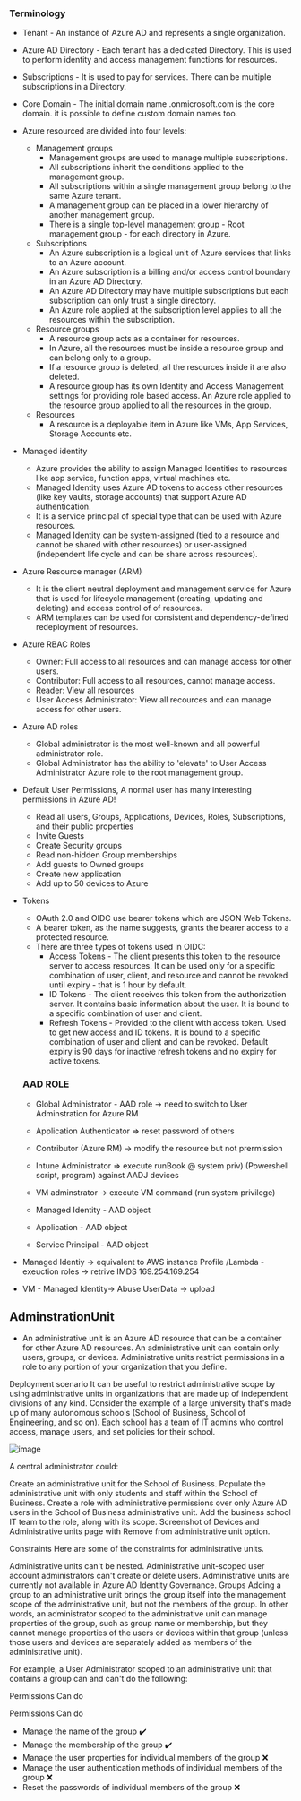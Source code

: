 ### Terminology
- Tenant - An instance of Azure AD and represents a single organization.
- Azure AD Directory - Each tenant has a dedicated Directory. This is used to perform identity and access management functions for resources. 
- Subscriptions - It is used to pay for services. There can be multiple subscriptions in a Directory.
- Core Domain - The initial domain name <tenant>.onmicrosoft.com is the core domain. it is possible to define custom domain names too.
- Azure resourced are divided into four levels:
  - Management groups
    - Management groups are used to manage multiple subscriptions. 
    - All subscriptions inherit the conditions applied to the management group. 
    - All subscriptions within a single management group belong to the same Azure tenant.
    - A management group can be placed in a lower hierarchy of another management group.
    - There is a single top-level management group - Root management group - for each directory in Azure.
  - Subscriptions
    - An Azure subscription is a logical unit of Azure services that links to an Azure account. 
    - An Azure subscription is a billing and/or access control boundary in an Azure AD Directory. 
    - An Azure AD Directory may have multiple subscriptions but each subscription can only trust a single directory.
    - An Azure role applied at the subscription level applies to all the resources within the subscription.
  - Resource groups
    - A resource group acts as a container for resources. 
    - In Azure, all the resources must be inside a resource group and can belong only to a group. 
    - If a resource group is deleted, all the resources inside it are also deleted. 
    - A resource group has its own Identity and Access Management settings for providing role based access. An Azure role applied to the resource group applied to all the resources in the group.
  - Resources
    - A resource is a deployable item in Azure like VMs, App Services, Storage Accounts etc. 
- Managed identity
  - Azure provides the ability to assign Managed Identities to resources like app service, function apps, virtual machines etc. 
  - Managed Identity uses Azure AD tokens to access other resources (like key vaults, storage accounts) that support Azure AD authentication. 
  - It is a service principal of special type that can be used with Azure resources. 
  - Managed Identity can be system-assigned (tied to a resource and cannot be shared with other resources) or user-assigned (independent life cycle and can be share across resources).
- Azure Resource manager (ARM)
  - It is the client neutral deployment and management service for Azure that is used for lifecycle management (creating, updating and deleting) and access control of of resources.
  - ARM templates can be used for consistent and dependency-defined redeployment of resources.

- Azure RBAC Roles
  - Owner: Full access to all resources and can manage access for other users.
  - Contributor: Full access to all resources, cannot manage access.
  - Reader: View all resources
  - User Access Administrator: View all recources and can manage access for other users.  
- Azure AD roles
  - Global administrator is the most well-known and all powerful administrator role.
  - Global Administrator has the ability to 'elevate' to User Access Administrator Azure role to the root management group.
- Default User Permissions, A normal user has many interesting permissions in Azure AD!
  -   Read all users, Groups, Applications, Devices, Roles, Subscriptions, and their public properties
  -   Invite Guests
  -   Create Security groups
  -   Read non-hidden Group memberships
  -   Add guests to Owned groups
  -   Create new application
  -   Add up to 50 devices to Azure
- Tokens
  - OAuth 2.0 and OIDC use bearer tokens which are JSON Web Tokens. 
  - A bearer token, as the name suggests, grants the bearer access to a protected resource.
  - There are three types of tokens used in OIDC:
    - Access Tokens - The client presents this token to the resource server to access resources. It can be used only for a specific combination of user, client, and resource and cannot be revoked until expiry - that is 1 hour by default. 
    - ID Tokens - The client receives this token from the authorization server. It contains basic information about the user. It is bound to a specific combination of user and client.
    - Refresh Tokens - Provided to the client with access token. Used to get new access and ID tokens. It is bound to a specific combination of user and client and can be revoked. Default expiry is 90 days for inactive refresh tokens and no expiry for active tokens.

  
  
  ### AAD ROLE
  
  - Global Administrator - AAD role -> need to switch to User Adminstration for Azure RM 
  - Application Authenticator => reset password of others
  - Contributor  (Azure RM) -> modify the resource but not prermission 
  - Intune Administrator => execute runBook @ system priv)  (Powershell script, program) against AADJ devices
  - VM adminstrator -> execute VM command (run system privilege)
  
  - Managed Identity - AAD object
  - Application - AAD object
  - Service Principal - AAD object
 
  
 
 - Managed Identiy -> equivalent to AWS instance Profile /Lambda - exeuction roles -> retrive IMDS 169.254.169.254  
 - VM - Managed Identity-> Abuse UserData -> upload 

  ## AdminstrationUnit
  - An administrative unit is an Azure AD resource that can be a container for other Azure AD resources. An administrative unit can contain only users, groups, or devices. Administrative units restrict permissions in a role to any portion of your organization that you define. 
  
  Deployment scenario
It can be useful to restrict administrative scope by using administrative units in organizations that are made up of independent divisions of any kind. Consider the example of a large university that's made up of many autonomous schools (School of Business, School of Engineering, and so on). Each school has a team of IT admins who control access, manage users, and set policies for their school.

  ![image](https://user-images.githubusercontent.com/18033272/199667717-eae403b3-6aad-45ec-8841-7889846c8c89.png)

A central administrator could:

Create an administrative unit for the School of Business.
Populate the administrative unit with only students and staff within the School of Business.
Create a role with administrative permissions over only Azure AD users in the School of Business administrative unit.
Add the business school IT team to the role, along with its scope.
Screenshot of Devices and Administrative units page with Remove from administrative unit option.

Constraints
Here are some of the constraints for administrative units.

Administrative units can't be nested.
Administrative unit-scoped user account administrators can't create or delete users.
Administrative units are currently not available in Azure AD Identity Governance.
Groups
Adding a group to an administrative unit brings the group itself into the management scope of the administrative unit, but not the members of the group. In other words, an administrator scoped to the administrative unit can manage properties of the group, such as group name or membership, but they cannot manage properties of the users or devices within that group (unless those users and devices are separately added as members of the administrative unit).

For example, a User Administrator scoped to an administrative unit that contains a group can and can't do the following:

Permissions	Can do

  Permissions	Can do
- Manage the name of the group	✔️
- Manage the membership of the group	✔️
- Manage the user properties for individual members of the group	❌
- Manage the user authentication methods of individual members of the group	❌
- Reset the passwords of individual members of the group	❌

